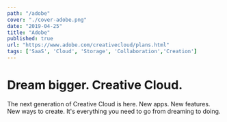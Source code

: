 ```yaml
---
path: "/adobe"
cover: "./cover-adobe.png"
date: "2019-04-25"
title: "Adobe"
published: true
url: "https://www.adobe.com/creativecloud/plans.html"
tags: ['SaaS', 'Cloud', 'Storage', 'Collaboration','Creation']
---
```


# Dream bigger. Creative Cloud.

The next generation of Creative Cloud is here. New apps. New features. New ways to create. It's everything you need to go from dreaming to doing.
